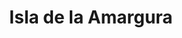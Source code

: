 ---
title: Isla de la Amargura
nombre_comunidad: Isla de la Amargura
municipio: Cáceres
departamento: Antioquia
descripcion: >-
  Comunidad sobre el río Cauca, solo se puede llegar a través de lancha. Es una
  comunidad de unas 196 familias, fueron desplazadas y iniciaron el retorno en
  el 2020. Tienen fuerte presencia de la iglesia evangélica. no hay mucha
  relación entre comunidad indígena y campesina, pero al interior de ellas se
  encuentran muy cohesionados. Sufren de muchas inundaciones y actualmente
  tienen un problema de plaga en casi todos sus cultivos. Hay presencia de
  grupor armados no estatales, se debe informar el ingreso. 
num_personas: 0
num_familias: 196
min_distancia_casco_urbano: 50
km_distancia_casco_urbano: 50
vias_acceso: >-
  Se debe llegar en carro al corregimiento Guarumo (30 minutos del casco urbano
  de Cáceres  por la  troncal de la costa atlantica en buen estado).

  Luego  lancha por 20 minutos sobre el rio Cauca y corre el riesgo de
  crecientes (Las lanchas son pequeñas)
infraestructura_comunitaria:
  - Caseta comunal
  - Instituciones educativas (IE)
  - Iglesias
  - Espacios deportivos
  - Tiendas
notas_infraestructura_comunitaria: Dos Iglesias evangélicas.
liderazgo_comunidad:
  - |-
    JAC activa
    Conformada por comités de salud
  - |2-
     deporte y trabajo. Estos dos ultimos son los más activos.
    Hay varias asociaciones y grupos con liderazgos representativos
    Se caracteriza por solidaridad y apoyo 
inclusion_diversidad_genero: >-
  Hay liderazgos representativos por parte de algunas mujeres de la vereda

  Hay una comunidad indígena (La relación entre las familias campesinas e
  indígenas no es muy fuerte)

  Jóvenes: Tiene proceso de Dibujo, Danza, Futbol para jóvenes

  40 NNAJ hacen parte del grupo ecológico liderado por la cacica indígena y el
  presidente de la JAC
comentarios_conectividad: >-
  En la vereda hay señal de Claro.

  En la Institución educativa están en proceso de la instalación de las antenas
  en el marco del convenio Claro -Mintic
punto_SOLE: Institución educativa,Caseta comunal
comentarios_punto_SOLE:
  - Institución educativa con Claro y MINTIC.
ppales_actividades_economicas_vocacion_productiva:
  - Agricultura
  - Piscicultura
  - Avicultura
comentarios_ppales_actividades_economicas_vocacion_productiva: |-
  Agricultura (Yuca, Plátano, Maíz, Arroz, frutales)
  Avicultura (Pollos de engorde y gallinas ponedoras)
comunidad_sostenible_uso_suelo: null
org_con_proyeccion:
  - Agropaisa
  - Asopeisla
  - Aproaca
servicios_publicos_comunidades_focalizadas: []
comunidades_focalizadas_educacion_infraestructura_educativa:
  - Institución educativa
  - Institución educativa Guarumo
comunidades_focalizadas_practicas_organizativas:
  - Iglesia Evangélica
  - Torneos deportivos
  - Asambleas comunales
conectividad_minima: Bueno
iniciativas_priorizadas:
  - Plátano
  - Cacao
org_focalizada: []
riesgo: Alto
otros_programas_USAID:
  - 'No'
alianzas_colaboradores:
  - 'No'
posibilidad_iniciativas_conjuntas_aliados_2: []
actividades_ocio:
  - Fútbol
  - Dibujo
  - Baile (sin monitores)
medios_comunicacion_narrativas_locales: []
num_visitas_realizadas: 5
num_diagnosticos_rurales_participativos_realizados: 1
infraestructura_salud_atencion_psicosocial:
  - >-
    Acompañamiento de la pastoral social y la UARIV en acciones puntales para el
    retorno
notas_infraestructura_salud_atencion_psicosocial: >-
  Acompañamiento de la pastoral social y la UARIV en acciones puntales por el
  retorno.
num_visitas_predio: 16
url: /reportes/isla-de-la-amargura
layout: comunidad
download_file: /reportes/isla-de-la-amargura.pdf

---